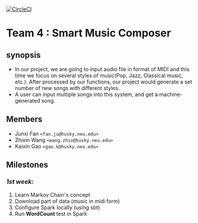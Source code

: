 [![CircleCI](https://circleci.com/gh/JunxiFan/Team4-Final-Project.svg?style=svg)](https://circleci.com/gh/JunxiFan/Team4-Final-Project)
# Team 4 : Smart Music Composer

## synopsis
 * In our project, we are going to input audio file in 
format of MIDI and this time we focus on several styles
 of music(Pop, Jazz, Classical music, etc.). After 
 processed by our functions, our project would generate 
 a set number of new songs with different styles.
 * A user can input multiple songs into this system, and get a machine-generated song.


## Members
  * Junxi Fan `<fan.ju@husky.neu.edu>`
  * Zhixin Wang `<wang.zhix@husky.neu.edu>`
  * Kaixin Gao `<gao.k@husky.neu.edu>`
  
## Milestones
### *1st week:*
  1. Learn Markov Chain's concept
  2. Download part of data (music in midi form)
  3. Configure Spark locally (using sbt)
  4. Run **WordCount** test in Spark 
